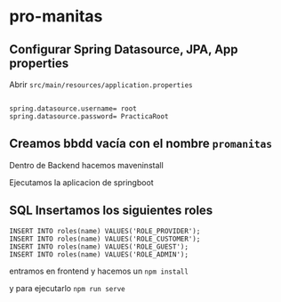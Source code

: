 # pro-manitas

## Configurar Spring Datasource, JPA, App properties
Abrir `src/main/resources/application.properties`

```properties

spring.datasource.username= root
spring.datasource.password= PracticaRoot

```
## Creamos bbdd vacía con el nombre `promanitas`

Dentro de Backend hacemos maveninstall

Ejecutamos la aplicacion de springboot

## SQL Insertamos los siguientes roles 
```
INSERT INTO roles(name) VALUES('ROLE_PROVIDER');
INSERT INTO roles(name) VALUES('ROLE_CUSTOMER');
INSERT INTO roles(name) VALUES('ROLE_GUEST');
INSERT INTO roles(name) VALUES('ROLE_ADMIN');
```

entramos en frontend y hacemos un `npm install`

y para ejecutarlo `npm run serve`
